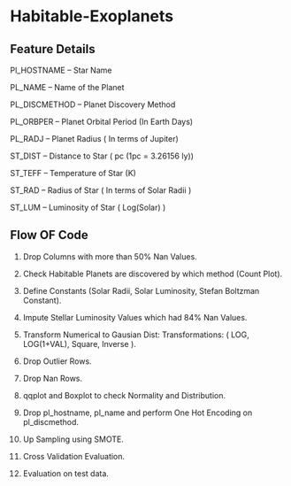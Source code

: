 # Habitable-Exoplanets

## Feature Details

Pl_HOSTNAME – Star Name

PL_NAME – Name of the Planet 

PL_DISCMETHOD – Planet Discovery Method

PL_ORBPER – Planet Orbital Period (In Earth Days)

PL_RADJ – Planet Radius ( In terms of Jupiter)

ST_DIST – Distance to Star ( pc (1pc = 3.26156 ly))

ST_TEFF – Temperature of Star (K)

ST_RAD – Radius of Star ( In terms of Solar Radii )

ST_LUM – Luminosity of Star ( Log(Solar) )

## Flow OF Code

1. Drop Columns with more than 50% Nan Values.

2. Check Habitable Planets are discovered by which method (Count Plot).

3. Define Constants (Solar Radii, Solar Luminosity, Stefan Boltzman Constant).

4. Impute Stellar Luminosity Values which had 84% Nan Values.

5. Transform Numerical to Gausian Dist:
	Transformations: ( LOG, LOG(1+VAL), Square, Inverse ).

6. Drop Outlier Rows.

7. Drop Nan Rows.

9. qqplot and Boxplot to check Normality and Distribution.

10. Drop pl_hostname, pl_name and perform One Hot Encoding on pl_discmethod.

11. Up Sampling using SMOTE.

13. Cross Validation Evaluation.

14. Evaluation on test data.
